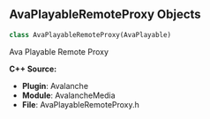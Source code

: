 ## AvaPlayableRemoteProxy Objects

```python
class AvaPlayableRemoteProxy(AvaPlayable)
```

Ava Playable Remote Proxy

**C++ Source:**

- **Plugin**: Avalanche
- **Module**: AvalancheMedia
- **File**: AvaPlayableRemoteProxy.h

<a id="unreal.AvalancheRemoteProxyPlayable"></a>